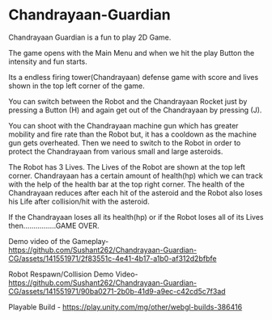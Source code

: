 # Chandrayaan-Guardian

Chandrayaan Guardian is a fun to play 2D Game.

The game opens with the Main Menu and when we hit the play Button the intensity and fun starts.

Its a endless firing tower(Chandrayaan) defense game with score and lives shown in the top left corner of the game.

You can  switch between the Robot and the Chandrayaan Rocket just by pressing a Button (H) and again get out of the Chandrayaan by pressing (J).

You can shoot with the Chandrayaan machine gun which has greater mobility and fire rate than the Robot but, it has a cooldown as the machine gun gets overheated.
Then we need to switch to the Robot in order to protect the Chandrayaan from various small and large asteroids.

The Robot has 3 Lives. The Lives of the Robot are shown at the top left corner.
Chandrayaan has a certain amount of health(hp) which we can track with the help of the health bar at the top right corner.
The health of the Chandrayaan reduces after each hit of the asteroid and the Robot also loses his Life after collision/hit with the asteroid.

If the Chandrayaan loses all its health(hp) or if the Robot loses all of its Lives then................GAME OVER.

Demo video of the Gameplay- https://github.com/Sushant262/Chandrayaan-Guardian-CG/assets/141551971/2f83551c-4e41-4b17-a1b0-af312d2bfbfe

Robot Respawn/Collision Demo Video- https://github.com/Sushant262/Chandrayaan-Guardian-CG/assets/141551971/90ba0271-2b0b-41d9-a9ec-c42cd5c7f3ad

Playable Build - https://play.unity.com/mg/other/webgl-builds-386416


 
